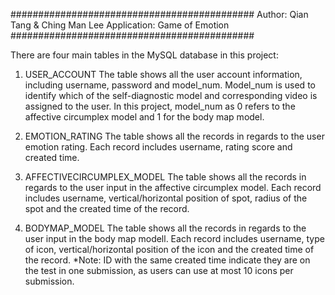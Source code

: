 ############################################
Author: Qian Tang & Ching Man Lee
Application: Game of Emotion
############################################

There are four main tables in the MySQL database in this project:

1. USER_ACCOUNT
  The table shows all the user account information, including username, password and model_num.
  Model_num is used to identify which of the self-diagnostic model and corresponding video is assigned to the user.
  In this project, model_num as 0 refers to the affective circumplex model and 1 for the body map model.

2. EMOTION_RATING
  The table shows all the records in regards to the user emotion rating. Each record includes username, 
  rating score and created time.

3. AFFECTIVECIRCUMPLEX_MODEL
  The table shows all the records in regards to the user input in the affective circumplex model. 
  Each record includes username, vertical/horizontal position of spot, radius of the spot and the created time of the record.

4. BODYMAP_MODEL
  The table shows all the records in regards to the user input in the body map modell. Each record includes username, 
  type of icon, vertical/horizontal position of the icon and the created time of the record.
  *Note: ID with the same created time indicate they are on the test in one submission, 
         as users can use at most 10 icons per submission.
